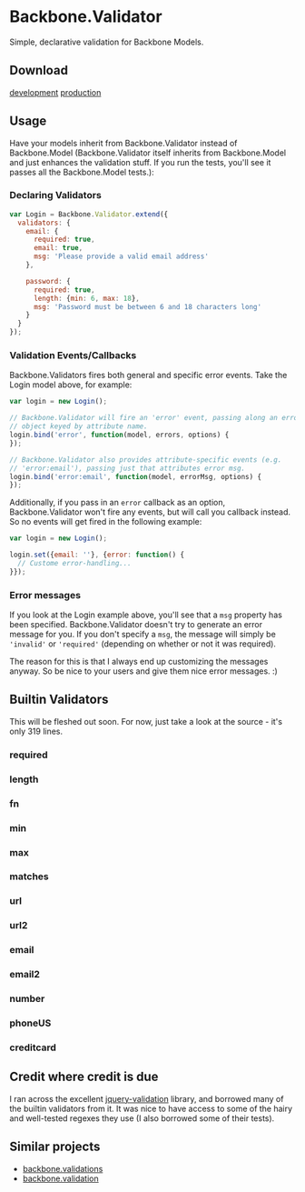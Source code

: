 # Backbone.Validator

Simple, declarative validation for Backbone Models.

## Download

[development][dev]
[production][prod]

[prod]: https://raw.github.com/satchmorun/backbone.validator/master/backbone.validator.min.js
[dev]: https://raw.github.com/satchmorun/backbone.validator/master/backbone.validator.js

## Usage

Have your models inherit from Backbone.Validator instead of Backbone.Model
(Backbone.Validator itself inherits from Backbone.Model and just enhances the
validation stuff. If you run the tests, you'll see it passes all the
Backbone.Model tests.):

### Declaring Validators

```javascript
var Login = Backbone.Validator.extend({
  validators: {
    email: {
      required: true,
      email: true,
      msg: 'Please provide a valid email address'
    },

    password: {
      required: true,
      length: {min: 6, max: 18},
      msg: 'Password must be between 6 and 18 characters long'
    }
  }
});
```

### Validation Events/Callbacks

Backbone.Validators fires both general and specific error events. Take the
Login model above, for example:

```javascript
var login = new Login();

// Backbone.Validator will fire an 'error' event, passing along an errors
// object keyed by attribute name.
login.bind('error', function(model, errors, options) {
});

// Backbone.Validator also provides attribute-specific events (e.g.
// 'error:email'), passing just that attributes error msg.
login.bind('error:email', function(model, errorMsg, options) {
});
```

Additionally, if you pass in an `error` callback as an option,
Backbone.Validator won't fire any events, but will call you callback instead.
So no events will get fired in the following example:

```javascript
var login = new Login();

login.set({email: ''}, {error: function() {
  // Custome error-handling...
}});
```

### Error messages

If you look at the Login example above, you'll see that a `msg` property has
been specified. Backbone.Validator doesn't try to generate an error message for
you. If you don't specify a `msg`, the message will simply be `'invalid'` or
`'required'` (depending on whether or not it was required).

The reason for this is that I always end up customizing the messages anyway. So
be nice to your users and give them nice error messages. :)

## Builtin Validators

This will be fleshed out soon. For now, just take a look at the source - it's
only 319 lines.

### required
### length
### fn
### min
### max
### matches
### url
### url2
### email
### email2
### number
### phoneUS
### creditcard

## Credit where credit is due

I ran across the excellent [jquery-validation][3] library, and borrowed many of
the builtin validators from it. It was nice to have access to some of the hairy
and well-tested regexes they use (I also borrowed some of their tests).

## Similar projects

- [backbone.validations][1]
- [backbone.validation][2]

[1]: https://github.com/n-time/backbone.validations
[2]: https://github.com/thedersen/backbone.validation
[3]: https://github.com/jzaefferer/jquery-validation
